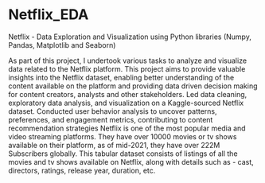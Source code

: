 # Netflix_EDA
Netflix - Data Exploration and Visualization using Python libraries (Numpy, Pandas, Matplotlib and Seaborn)

As part of this project, I undertook various tasks to analyze and visualize data related to the Netflix platform. This project aims to provide valuable insights into the Netflix dataset, enabling better understanding of the content available on the platform and providing data driven decision making for content creators, analysts and other stakeholders. Led data cleaning, exploratory data analysis, and visualization on a Kaggle-sourced Netflix dataset. Conducted user behavior analysis to uncover patterns, preferences, and engagement metrics, contributing to content recommendation strategies
Netflix is one of the most popular media and video streaming platforms. They have over 10000 movies or tv shows available on their platform, as of mid-2021, they have over 222M Subscribers globally. This tabular dataset consists of listings of all the movies and tv shows available on Netflix, along with details such as - cast, directors, ratings, release year, duration, etc.
